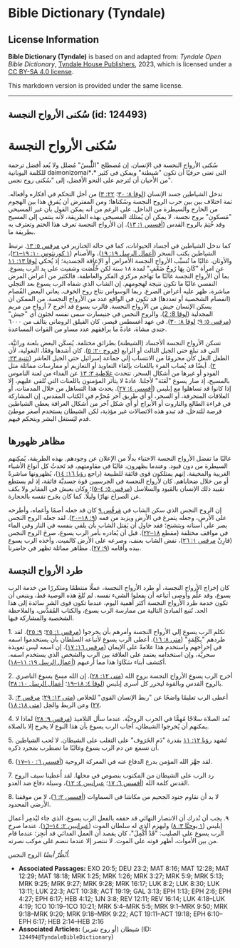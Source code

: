 # Bible Dictionary (Tyndale)

## License Information

**Bible Dictionary (Tyndale)** is based on and adapted from: _Tyndale Open Bible Dictionary_, [Tyndale House Publishers](https://tyndaleopenresources.com/), 2023, which is licensed under a [CC BY-SA 4.0 license](https://creativecommons.org/licenses/by-sa/4.0/legalcode.en).

This markdown version is provided under the same license.



--------------------------------

## سُكنى الأرواح النجسة (id: 124493)

سُكنى الأرواح النجسة
====================

سُكنى الأرواح النجسة في الإنسان. إن مُصطلح "اللَّْبسُ" مُضلل ولا يُعد أفضل ترجمة للكلمة اليونانية daimonizomai*،* التي تعني حرفيًا أن تكون "شيطنة" ويمكن في كثير من الأحيان أن تُترجم على النحو الأفضل، إلى "سُكنى روح نجس".

تدخل الشياطين جسد الإنسان ([لوقا ٨: ٣٠](https://ref.ly/Luke8:30)؛ [٢٢: ٣](https://ref.ly/Luke22:3)) من أجل التحكم في أفكاره وأفعاله. ثمة اختلاف بين بين حرب الروح النجسة وسُكناها؛ ومن المفترض أن يُفرق هذا بين الهجوم من الخارج والسيطرة من الداخل. على الرغم من أنه يمكن القول بأن غير المسيحي "مَسكون" بروح نجسة، لا يمكن أن يُمتلك المسيحي بهذه الطريقة، لأنه ينتمي إلى المسيح وقد خُتِمَ بالروح القدس ([أفسس ١: ١٣](https://ref.ly/Eph1:13)). إن الأرواح النجسة تعرف هذا الختم وتعترف به بطريقة ما.

كما تدخل الشياطين في أجساد الحيوانات، كما في حالة الخنازير في [مرقس ٥: ١٣](https://ref.ly/Mark5:13). ترتبط الشياطين بكتب السحر ([أعمال الرسل ١٩: ١٩](https://ref.ly/Acts19:19))، والأصنام ([١ كورنثوس ١٠: ١٩–٢١](https://ref.ly/1Cor10:19-1Cor10:21))، والأوثان. غالبًا ما تُسبِّب الأرواح النجسة الأمراض أو الإعاقة الجسدية؛ إذ يُحكي [لوقا ١٣: ١١](https://ref.ly/Luke13:11) عن امرأة "كَانَ بِهَا رُوحُ ضَعْفٍ" لمدة ١٨ سنة لكن خُلِّصَت وشفيت على يد الرب يسوع. بما أن الأرواح النجسة غالبًا ما تهاجم مركزي الفكر والعاطفة، فالكثير من أعراض المرض النفسي غالبًا ما تكون نتيجة لهجومهم. إن الشاب الذي شفاه الرب يسوع بعد التجلي مباشرة، ظهر عليه أعراض الصرع. ربما الوسواس نتاج روح الخوف. يعاني البعض الفُصام (انفصام الشخصية أو تعددها) قد تكون في الواقع عدد من الأرواح النجسة. من الممكن أن يسكن الإنسان جيش من الأرواح النجسة. فالرب يسوع قد أخرج 7 أرواح من مريم المجدلية ([لوقا 8: 2](https://ref.ly/Luke8:2)). والروح النجس في جنيسارت سمى نفسه لجئون أي "جيش" ([مرقس ٥: ٩](https://ref.ly/Mark5:9)؛ [لوقا ٨: ٣٠](https://ref.ly/Luke8:30)). في عهد أغسطس قيصر، كان الفيلق الروماني يتألف من ٦٠٠٠ جندي مشاة، عادةً ما يرافقهم عدد مساو من القوات المساعدة.

تسكن الأرواح النجسة ألأجساد (الشيطنة) بطرائق مختلفة. يُسكَن البعض بلعنة وراثيَّة، التي قد تبلغ حتى الجيل الثالث أو الرابع ([خروج ٢٠: ٥](https://ref.ly/Exod20:5)). كان أشدها وقعًا، النغولية، لأن الطفل النغل كان محرومًا من الانتساب إلى جماعة إسرائيل حتى الجيل العاشر ([تثنية ٢٣: ٢](https://ref.ly/Deut23:2)). أيضًا قد يُصاب المرء باللعنات بإلقاء التعاويذ أو التعازيم أو ممارسات مماثلة مثل الفودو أو غيرها من أشكال السحر. تتحدث [غلاطية ٣: ١٣](https://ref.ly/Gal3:13) عن الفداء من لعنة الناموس بالمسيح، إذ صار يسوع "لَعَنَة" لأجلنا. عادةً لا يتأثر المؤمنون باللعنات التي تُلقى عليهم، إلا إذا كانوا قد تساهلوا مع إبليس ([أفسس ٤: ٢٧](https://ref.ly/Eph4:27)). يحدث هذا التساهل من خلال المدمنات، أو العلاقات المنحرفة، أو السحر، أو أي طريق آخر مُحرَّم في الكتاب المقدس. إن المشاركة في قراءة الطالع والتاروت أو الأبراج أو أي شكل آخر من أشكال العرافة يعطي الشياطين فرصة للتدخل. قد تبدو هذه الاتصالات غير مؤذية، لكن الشيطان يستخدم أصغر موطئ قدم ليَستغل البشر ويتحكم فيهم.

مظاهر ظهورها
------------

غالبًا ما تفضل الأرواح النجسة الاختباء بدلًا من الإعلان عن وجودهم. بهذه الطريقة، يُمكِنهم السيطرة من دون قيود. وعندما يظهرون، غالبًا في مقاومتهم، قد تَحدثُ كل أنواع الأشياء الغريبة والمخيفة. إنهم يمتلكون قوى فائقة للطبيعة (راجع [رؤيا ١٦: ١٤](https://ref.ly/Rev16:14))، يُظهرونها مباشرةً أو من خلال ضحاياهم. كان لأرواح النجسة في الجرسيين قوة جسديَّة فائقة، إذ لم يستطع تقييد ذلك الإنسان بالقيود والسلاسل ([مرقس ٥: ٤–٥](https://ref.ly/Mark5:4-Mark5:5))؛ وكان يعيش في المقابر ولا يكف عن الصراخ نهارًا وليلًا. كما كان يجَرح نفسه بالحجارة.

إن الروح النجس الذي سكن الشاب في [مَرقُس ٩](https://ref.ly/Mark9:1-Mark9:50) كان قد جعله أصمًا وأغماه، وأطرحه على الأرض، وجعله يتمرغ في الأرض ويزبد من فمه ([٩: ١٨–٢٠](https://ref.ly/Mark9:18-Mark9:20)). لقد جعله الروح النجس يصر على أسنانه ويتشنج؛ فقد حاول أن يَقتل الشاب بأن يلقي بنفسه في النار وفي الماء في مواقف مختلفة (مقطع [١٨–٢٢](https://ref.ly/Mark9:18-Mark9:22)). قبل أن يُغادره بأمر الرب يسوع، صرخَ الروح النجس (قارِنْ [مرقس ١: ٢٦](https://ref.ly/Mark1:26))، نفض الشاب بعنف، وصرعه على الأرض كالميت. وأخذه الرب يسوع بيده وأقامه ([٩: ٢٧](https://ref.ly/Mark9:27)). مظاهر مماثلة تظهر في حاضرنا.

طرد الأرواح النجسة
------------------

كان إخراج الأرواح النجسة، أو طرد الأرواح النجسة، عملًا منتظمًا ومتكررًا من خدمة الرب يسوع، وقد علَّم وأوصى أتباعه أن يفعلوا الشيء نفسه. لم تُلغَ هذه الوصية قط، وينبغي أن تكون خدمة طرد الأرواح النجسة أكثر أهمية اليوم، عندما تكون قوى الشر سائدة إلى هذا الحد. تُنبع المبادئ التالية من ممارسة الرب يسوع، والكتاب المُقدَّس، والملاحظة الشخصية والمشاركة فيها.

1\. تكلم الرب يسوع إلى الأرواح النجسة وأمرهم بأن يخرجوا ([مرقس ١: ٢٥](https://ref.ly/Mark1:25)؛ [٩: ٢٥](https://ref.ly/Mark9:25)). لقد طردهم "بِكَلِمَةٍ" ([متى ٨: ١٦](https://ref.ly/Matt8:16)). أعطى الرب يسوع لأتباعه السلطان بأن يستخدموا اسمه في إخراجهم واستخدم هذا علامةً على الإيمان ([مرقس ١٦: ١٧](https://ref.ly/Mark16:17)). إن اسمه ليس تعويذة سحريَّة، وإن استخدامه يعتمد على العلاقة بين الرب والشخص الذي يستخدم اسمه. أكتشف أبناء سَكَاوَا هذا مما أرعبهم ([أعمال الرسل ١٩: ١١–١٨](https://ref.ly/Acts19:11-Acts19:18)).

2\. أخرج الرب يسوع الأرواح النجسة بروح الله ([متى ١٢: ٢٨](https://ref.ly/Matt12:28)). إن الله مسحَ يسوع الناصري بالروح القدس وبالقوة ليحرر كل أسرى إبليس ([لوقا ٤: ١٨–١٩](https://ref.ly/Luke4:18-Luke4:19)؛ [أعمال الرسل ١٠: ٣٨](https://ref.ly/Acts10:38)).

3\. أعطى الرب تعليمًا واضحًا عن "ربط الإنسان القوي" للخلاص ([متى ١٢: ٢٩](https://ref.ly/Matt12:29)؛ [مرقس ٣: ٢٧](https://ref.ly/Mark3:27)) وعن الربط والحِل ([متى ١٨: ١٨](https://ref.ly/Matt18:18)).

4\. تُعد الصلاة سلاحًا مُهمًّا في الحرب الروحيَّة. عندما سأل التلاميذ ([مرقس ٩: ٢٨](https://ref.ly/Mark9:28)) لماذا لا يمكنهم أن يُخرجوا الشيطان، أجاب الرب يسوع بأن هذا النوع لا يخرج إلا بالصلاة.

5\. تُشهد [رؤيا ١٢: ١١](https://ref.ly/Rev12:11) بقدرة "دَم الخَرَوف" على التغلب على الشيطان. لا تُحب الشياطين أن تسمع عن دم الرب يسوع وغالبًا ما تضطرب بمجرد ذكره.

6\. لقد جهَّز الله المؤمن بدرع الدفاع عنه في المعركة الروحية ([أفسس ٦: ١٠–١٧](https://ref.ly/Eph6:10-Eph6:17)).

7\. رد الرب على الشيطان من المكتوب بنصوص في محلها. لقد أُعطينا سيف الروح القدس كلمة الله ([أفسس ٦: ١٧](https://ref.ly/Eph6:17)؛ [عبرانيين ٤: ١٢](https://ref.ly/Heb4:12))، وسيلة دفاع ضد العدو.

8\. لا بد أن نقاوم جنود الجحيم من مكانتنا في السماوات ([أفسس ٢: ٦](https://ref.ly/Eph2:6))، لا من موقفنا الأرضي المحدود.

٩. يجب أن نُدرك أن الانتصار النهائي قد حققه بالفعل الرب يسوع، الذي جاء ليُدمِر أعمال إبليس ([١ يوحنَّا ٣: ٨](https://ref.ly/1John3:8)) وليهزم الذي له سلطان الموت ([عبرانيين ٢: ١٤–١٦](https://ref.ly/Heb2:14-Heb2:16)). عندما صرخ الرب يسوع على الصليب: "قَدْ أُكْمِلَ"، كان يقصد أن العمل الفدائي قد أُنجِز؛ عندما قام من بين الأموات، أظهر قوته على الموت. لا ننتصر إلا عندما ننضم غلى موكب نصرته.

*اُنْظُرْ أيضًا* الروح النجس.

* **Associated Passages:** EXO 20:5; DEU 23:2; MAT 8:16; MAT 12:28; MAT 12:29; MAT 18:18; MRK 1:25; MRK 1:26; MRK 3:27; MRK 5:9; MRK 5:13; MRK 9:25; MRK 9:27; MRK 9:28; MRK 16:17; LUK 8:2; LUK 8:30; LUK 13:11; LUK 22:3; ACT 10:38; ACT 19:19; GAL 3:13; EPH 1:13; EPH 2:6; EPH 4:27; EPH 6:17; HEB 4:12; 1JN 3:8; REV 12:11; REV 16:14; LUK 4:18–LUK 4:19; 1CO 10:19–1CO 10:21; MRK 5:4–MRK 5:5; MRK 9:1–MRK 9:50; MRK 9:18–MRK 9:20; MRK 9:18–MRK 9:22; ACT 19:11–ACT 19:18; EPH 6:10–EPH 6:17; HEB 2:14–HEB 2:16
* **Associated Articles:** شيطان (أو روح شرير) (ID: `124494@TyndaleBibleDictionary`)

